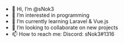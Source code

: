 - 👋 Hi, I’m @sNok3
- 👀 I’m interested in programming
- 🌱 I’m currently learning Laravel & Vue.js
- 💞️ I’m looking to collaborate on new projects
- 📫 How to reach me: Discord: sNok3#1316

